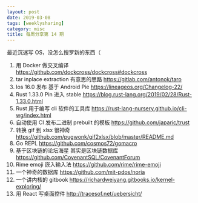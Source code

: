 ```yaml
---
layout: post
date: 2019-03-08
tags: [weeklysharing]
category: misc
title: 每周分享第 14 期
---
```


最近沉迷写 OS，没怎么搜罗新的东西（

1. 用 Docker 做交叉编译 https://github.com/dockcross/dockcross#dockcross
2. tar inplace extraction 有意思的思路 https://gitlab.com/antonok/taro
3. los 16.0 发布 基于 Android Pie https://lineageos.org/Changelog-22/
4. Rust 1.33.0 Pin 进入 stable https://blog.rust-lang.org/2019/02/28/Rust-1.33.0.html
5. Rust 用于编写 cli 软件的工具库 https://rust-lang-nursery.github.io/cli-wg/index.html
6. 自动使用 CI 发布二进制 prebuilt 的模板 https://github.com/japaric/trust
7. 转换 gif 到 xlsx 很神奇 https://github.com/pugwonk/gif2xlsx/blob/master/README.md
8. Go REPL https://github.com/cosmos72/gomacro
9. 基于区块链的论坛海星 其实是区块链数据库 https://github.com/CovenantSQL/CovenantForum
10. Rime emoji 嵌入输入法 https://github.com/rime/rime-emoji
11. 一个神奇的数据库 https://github.com/mit-pdos/noria
12. 一个讲内核的 gitbook https://richardweiyang.gitbooks.io/kernel-exploring/
13. 用 React 写桌面控件 http://tracesof.net/uebersicht/
